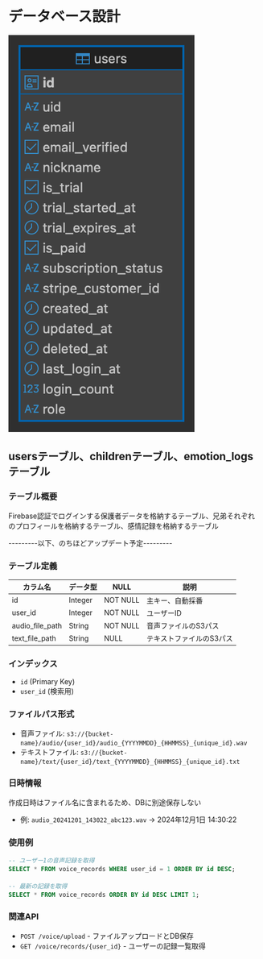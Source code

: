 # データベース設計
![ER図](./images/teamb_db.png)
## usersテーブル、childrenテーブル、emotion_logsテーブル

### テーブル概要
Firebase認証でログインする保護者データを格納するテーブル、兄弟それぞれのプロフィールを格納するテーブル、感情記録を格納するテーブル


---------以下、のちほどアップデート予定---------
### テーブル定義

| カラム名 | データ型 | NULL | 説明 |
|---------|---------|------|------|
| id | Integer | NOT NULL | 主キー、自動採番 |
| user_id | Integer | NOT NULL | ユーザーID |
| audio_file_path | String | NOT NULL | 音声ファイルのS3パス |
| text_file_path | String | NULL | テキストファイルのS3パス |

### インデックス
- `id` (Primary Key)
- `user_id` (検索用)

### ファイルパス形式
- 音声ファイル: `s3://{bucket-name}/audio/{user_id}/audio_{YYYYMMDD}_{HHMMSS}_{unique_id}.wav`
- テキストファイル: `s3://{bucket-name}/text/{user_id}/text_{YYYYMMDD}_{HHMMSS}_{unique_id}.txt`

### 日時情報
作成日時はファイル名に含まれるため、DBに別途保存しない
- 例: `audio_20241201_143022_abc123.wav` → 2024年12月1日 14:30:22

### 使用例
```sql
-- ユーザー1の音声記録を取得
SELECT * FROM voice_records WHERE user_id = 1 ORDER BY id DESC;

-- 最新の記録を取得
SELECT * FROM voice_records ORDER BY id DESC LIMIT 1;
```

### 関連API
- `POST /voice/upload` - ファイルアップロードとDB保存
- `GET /voice/records/{user_id}` - ユーザーの記録一覧取得

